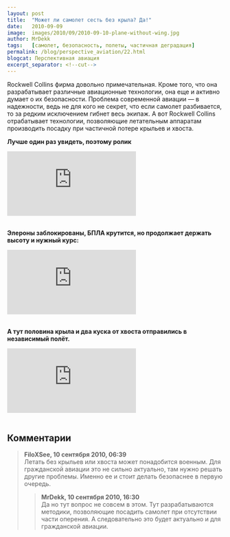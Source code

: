 ```yaml
---
layout: post
title:  "Может ли самолет сесть без крыла? Да!"
date:   2010-09-09
image:  images/2010/09/2010-09-10-plane-without-wing.jpg
author: MrDekk
tags:   [самолет, безопасность, полеты, частичная деградация]
permalink: /blog/perspective_aviation/22.html
blogcat: Перспективная авиация
excerpt_separator: <!--cut-->
---
```


Rockwell Collins фирма довольно примечательная. Кроме того, что она разрабатывает различные авиационные технологии, она еще и активно думает о их безопасности. Проблема современной авиации — в надежности, ведь не для кого не секрет, что если самолет разбивается, то за редким исключением гибнет весь экипаж. А вот Rockwell Collins отрабатывает технологии, позволяющие летательным аппаратам производить посадку при частичной потере крыльев и хвоста.

<!--cut-->

**Лучше один раз увидеть, поэтому ролик**

<iframe src="https://www.youtube.com/embed/xN9f9ycWkOY" frameborder="0" allowfullscreen></iframe><br /><br />


**Элероны заблокированы, БПЛА крутится, но продолжает держать высоту и нужный курс:**

<iframe src="https://www.youtube.com/embed/yaUoZsS5roI" frameborder="0" allowfullscreen></iframe><br /><br />


**А тут половина крыла и два куска от хвоста отправились в независимый полёт.**

<iframe src="https://www.youtube.com/embed/PTMpq_8SSCI" frameborder="0" allowfullscreen></iframe><br /><br />


## Комментарии

> **FiloXSee, 10 сентября 2010, 06:39**  
> Летать без крыльев или хвоста может понадобится военным. Для гражданской авиации это не сильно актуально, там нужно решать другие проблемы. Именно ее и стоит делать безопаснее в первую очередь.
>> **MrDekk, 10 сентября 2010, 16:30**  
>> Да но тут вопрос не совсем в этом. Тут разрабатываются методики, позволяющие посадить самолет при отсутствии части оперения. А следовательно это будет актуально и для гражданской авиации.
